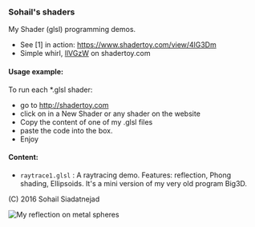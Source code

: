 ### Sohail's shaders

My Shader (glsl) programming demos.

* See [1] in action: https://www.shadertoy.com/view/4lG3Dm
* Simple whirl, [llVGzW](https://www.shadertoy.com/view/llVGzW) on shadertoy.com

#### Usage example:

To run each *.glsl shader:
* go to http://shadertoy.com
* click on in a New Shader or any shader on the website
* Copy the content of one of my .glsl files
* paste the code into the box.
* Enjoy

#### Content:
* `raytrace1.glsl` : A raytracing demo. Features: reflection, Phong shading, Ellipsoids. It's a mini version of my very old program Big3D.


(C) 2016 Sohail Siadatnejad

![My reflection on metal spheres](https://repository-images.githubusercontent.com/69123257/8a2d7233-7802-4e72-8213-369121c7fa9a "See my reflection on metal spheres" )
